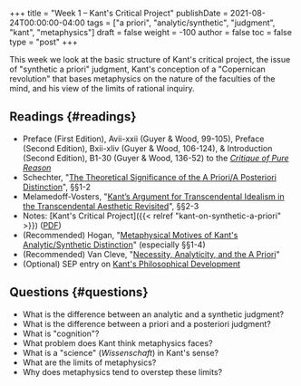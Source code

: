+++
title = "Week 1 – Kant's Critical Project"
publishDate = 2021-08-24T00:00:00-04:00
tags = ["a priori", "analytic/synthetic", "judgment", "kant", "metaphysics"]
draft = false
weight = -100
author = false
toc = false
type = "post"
+++

This week we look at the basic structure of Kant's critical project, the issue of
"synthetic a priori" judgment, Kant's conception of a "Copernican revolution"
that bases metaphysics on the nature of the faculties of the mind, and his view of
the limits of rational inquiry.


## Readings {#readings}

-   Preface (First Edition), Avii-xxii (Guyer & Wood, 99-105), Preface (Second
    Edition), Bxii-xliv (Guyer & Wood, 106-124), & Introduction (Second Edition), B1-30
    (Guyer & Wood, 136-52) to the _[Critique of Pure Reason](/materials/readings/kant1998-preface-and-introduction.pdf)_
-   Schechter, "[The Theoretical Significance of the A Priori/A Posteriori Distinction](/materials/readings/schechter-apriori.pdf)", §§1-2
-   Melamedoff-Vosters, "[Kant’s Argument for Transcendental Idealism in the
    Transcendental Aesthetic Revisited](/materials/readings/melamedoff-ground.pdf)", §§2-3
-   Notes: [Kant's Critical Project]({{< relref "kant-on-synthetic-a-priori" >}}) ([PDF](</materials/handouts/Kant's Critical Project · PHIL 4:880.pdf>))
-   (Recommended) Hogan, "[Metaphysical Motives of Kant's Analytic/Synthetic Distinction](https://www.dropbox.com/s/k0na1riar2eyxez/hogan2013%5Fmetaphysical%5Fmotives%5Fof%5Fkant%2527s%5Fanalytic%25E2%2580%2593synthetic%5Fdistinction.pdf?dl=0)"
    (especially §§1-4)
-   (Recommended) Van Cleve, "[Necessity, Analyticity, and the A Priori](https://www.dropbox.com/s/xkwnhakotbmeuop/vancleve1999%5Fnecessity%2C%5Fanalyticity%2C%5Fand%5Fthe%5Fa%5Fpriori.pdf?dl=0)"
-   (Optional) SEP entry on [Kant's Philosophical Development](http://plato.stanford.edu/entries/kant-development/)


## Questions {#questions}

-   What is the difference between an analytic and a synthetic judgment?
-   What is the difference between a priori and a posteriori judgment?
-   What is "cognition"?
-   What problem does Kant think metaphysics faces?
-   What is a "science" (_Wissenschaft_) in Kant's sense?
-   What are the limits of metaphysics?
-   Why does metaphysics tend to overstep these limits?
